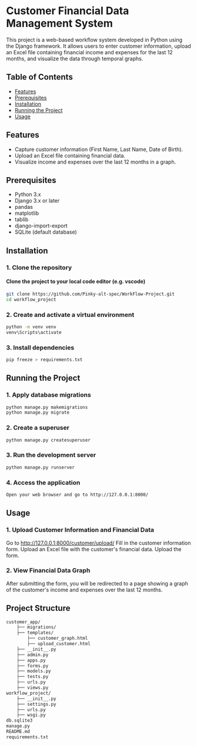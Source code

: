 # Customer Financial Data Management System

This project is a web-based workflow system developed in Python using the Django framework. It allows users to enter customer information, upload an Excel file containing financial income and expenses for the last 12 months, and visualize the data through temporal graphs.

## Table of Contents
- [Features](#features)
- [Prerequisites](#prerequisites)
- [Installation](#installation)
- [Running the Project](#running-the-project)
- [Usage](#usage)

## Features
- Capture customer information (First Name, Last Name, Date of Birth).
- Upload an Excel file containing financial data.
- Visualize income and expenses over the last 12 months in a graph.

## Prerequisites
- Python 3.x
- Django 3.x or later
- pandas
- matplotlib
- tablib
- django-import-export
- SQLite (default database)

## Installation

### 1. Clone the repository
#### Clone the project to your local code editor (e.g. vscode)
```bash
git clone https://github.com/Pinky-alt-spec/WorkFlow-Project.git
cd workflow_project
```

### 2. Create and activate a virtual environment
```bash
python -m venv venv
venv\Scripts\activate
```
### 3. Install dependencies
```bash
pip freeze > requirements.txt
```

## Running the Project

### 1. Apply database migrations
```bash
python manage.py makemigrations
python manage.py migrate
```

### 2. Create a superuser
```bash
python manage.py createsuperuser
```
### 3. Run the development server
```bash
python manage.py runserver
```
### 4. Access the application
```bash
Open your web browser and go to http://127.0.0.1:8000/
```

## Usage

### 1. Upload Customer Information and Financial Data
Go to http://127.0.0.1:8000/customer/upload/
Fill in the customer information form.
Upload an Excel file with the customer's financial data.
Upload the form.

### 2. View Financial Data Graph
After submitting the form, you will be redirected to a page showing a graph of the customer's income and expenses over the last 12 months.

## Project Structure
```bash
customer_app/
    ├── migrations/
    ├── templates/
        ├── customer_graph.html
        ├── upload_customer.html
    ├── __init__.py
    ├── admin.py
    ├── apps.py
    ├── forms.py
    ├── models.py
    ├── tests.py
    ├── urls.py
    ├── views.py
workflow_project/
    ├── __init__.py
    ├── settings.py
    ├── urls.py
    ├── wsgi.py
db.sqlite3
manage.py
README.md
requirements.txt
```
